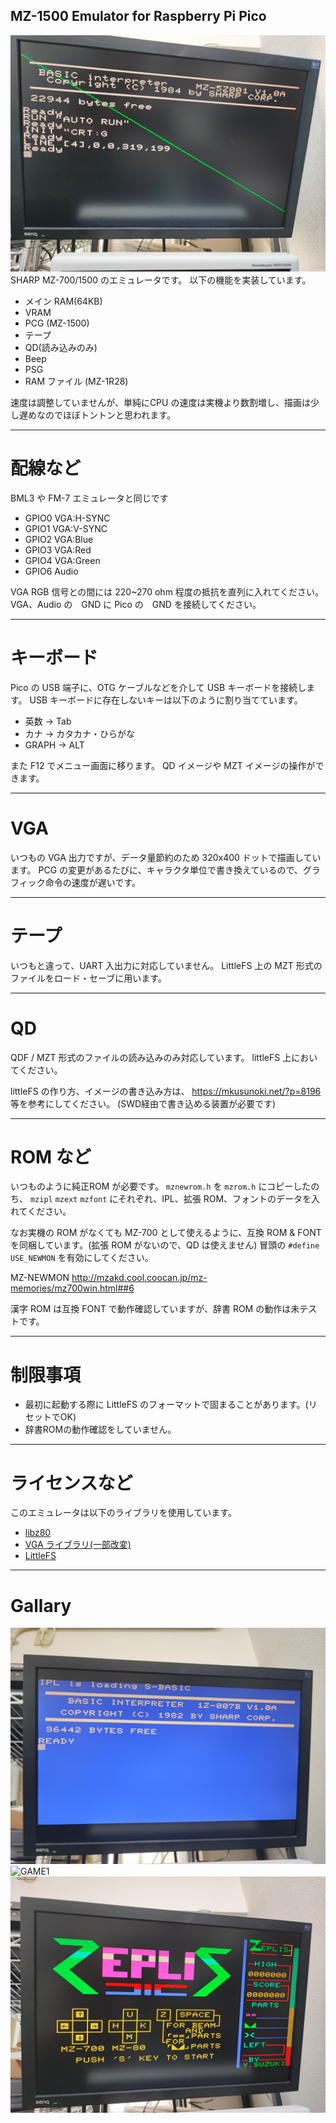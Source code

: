 MZ-1500 Emulator for Raspberry Pi Pico
---
![screenshot](/pictures/screenshot00.jpg)
SHARP MZ-700/1500 のエミュレータです。
以下の機能を実装しています。

- メイン RAM(64KB)
- VRAM
- PCG (MZ-1500)
- テープ
- QD(読み込みのみ)
- Beep
- PSG
- RAM ファイル (MZ-1R28)

速度は調整していませんが、単純にCPU の速度は実機より数割増し、描画は少し遅めなのでほぼトントンと思われます。

---
# 配線など

BML3 や FM-7 エミュレータと同じです

- GPIO0 VGA:H-SYNC
- GPIO1 VGA:V-SYNC
- GPIO2 VGA:Blue
- GPIO3 VGA:Red
- GPIO4 VGA:Green
- GPIO6 Audio

VGA RGB 信号との間には 220~270 ohm 程度の抵抗を直列に入れてください。
VGA、Audio の　GND に Pico の　GND を接続してください。

---
# キーボード

Pico の USB 端子に、OTG ケーブルなどを介して USB キーボードを接続します。
USB キーボードに存在しないキーは以下のように割り当てています。

- 英数 → Tab
- カナ → カタカナ・ひらがな
- GRAPH → ALT

また F12 でメニュー画面に移ります。
QD イメージや MZT イメージの操作ができます。

---
# VGA

いつもの VGA 出力ですが、データ量節約のため 320x400 ドットで描画しています。
PCG の変更があるたびに、キャラクタ単位で書き換えているので、グラフィック命令の速度が遅いです。

---
# テープ

いつもと違って、UART 入出力に対応していません。
LittleFS 上の MZT 形式のファイルをロード・セーブに用います。

---
# QD

QDF / MZT 形式のファイルの読み込みのみ対応しています。
littleFS 上においてください。

littleFS の作り方、イメージの書き込み方は、
https://mkusunoki.net/?p=8196 等を参考にしてください。
(SWD経由で書き込める装置が必要です)

---
# ROM など

いつものように純正ROM が必要です。
`mznewrom.h` を `mzrom.h` にコピーしたのち、
`mzipl` `mzext` `mzfont` にそれぞれ、IPL、拡張 ROM、フォントのデータを入れてください。

なお実機の ROM がなくても MZ-700 として使えるように、互換 ROM & FONT を同梱しています。(拡張 ROM がないので、QD は使えません)
冒頭の `#define USE_NEWMON` を有効にしてください。

MZ-NEWMON
http://mzakd.cool.coocan.jp/mz-memories/mz700win.html##6

漢字 ROM は互換 FONT で動作確認していますが、辞書 ROM の動作は未テストです。

---
# 制限事項

- 最初に起動する際に LittleFS のフォーマットで固まることがあります。(リセットでOK)
- 辞書ROMの動作確認をしていません。

---
# ライセンスなど

このエミュレータは以下のライブラリを使用しています。

- [libz80](https://github.com/ggambetta/libz80/tree/master)
- [VGA ライブラリ(一部改変)](https://github.com/vha3/Hunter-Adams-RP2040-Demos/tree/master/VGA_Graphics)
- [LittleFS](https://github.com/littlefs-project/littlefs)

---
# Gallary

![S-BASIC](/pictures/screenshot01.jpg)
![GAME1](/pictures/screenshot02.jpg)
![GAME2](/pictures/screenshot03.jpg)